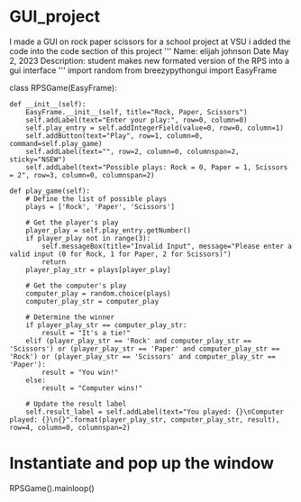 # GUI_project
I made a GUI on rock paper scissors for a school project at  VSU
i added the code into the code section of this project
'''
Name: elijah johnson
Date May 2, 2023
Description: student makes new formated version of the RPS into a gui interface
'''
import random
from breezypythongui import EasyFrame

class RPSGame(EasyFrame):
    
    def __init__(self):
        EasyFrame.__init__(self, title="Rock, Paper, Scissors")
        self.addLabel(text="Enter your play:", row=0, column=0)
        self.play_entry = self.addIntegerField(value=0, row=0, column=1)
        self.addButton(text="Play", row=1, column=0, command=self.play_game)
        self.addLabel(text="", row=2, column=0, columnspan=2, sticky="NSEW")
        self.addLabel(text="Possible plays: Rock = 0, Paper = 1, Scissors = 2", row=3, column=0, columnspan=2)
        
    def play_game(self):
        # Define the list of possible plays
        plays = ['Rock', 'Paper', 'Scissors']

        # Get the player's play
        player_play = self.play_entry.getNumber()
        if player_play not in range(3):
            self.messageBox(title="Invalid Input", message="Please enter a valid input (0 for Rock, 1 for Paper, 2 for Scissors)")
            return
        player_play_str = plays[player_play]

        # Get the computer's play
        computer_play = random.choice(plays)
        computer_play_str = computer_play

        # Determine the winner
        if player_play_str == computer_play_str:
            result = "It's a tie!"
        elif (player_play_str == 'Rock' and computer_play_str == 'Scissors') or (player_play_str == 'Paper' and computer_play_str == 'Rock') or (player_play_str == 'Scissors' and computer_play_str == 'Paper'):
            result = "You win!"
        else:
            result = "Computer wins!"

        # Update the result label
        self.result_label = self.addLabel(text="You played: {}\nComputer played: {}\n{}".format(player_play_str, computer_play_str, result), row=4, column=0, columnspan=2)

# Instantiate and pop up the window
RPSGame().mainloop()

